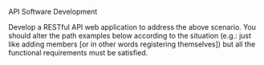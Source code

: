 API Software Development

Develop a RESTful API web application to address the above scenario. You should alter the path examples below according to the situation (e.g.: just like adding members [or in other words registering themselves]) but all the functional requirements must be satisfied.
